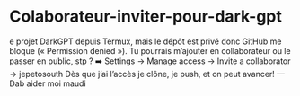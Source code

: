 # Colaborateur-inviter-pour-dark-gpt
e projet DarkGPT depuis Termux, mais le dépôt est privé donc GitHub me bloque (« Permission denied »).  Tu pourrais m’ajouter en collaborateur ou le passer en public, stp ? ➡️ Settings → Manage access → Invite a collaborator → jepetosouth  Dès que j’ai l’accès je clône, je push, et on peut avancer!  — Dab aider moi maudi
